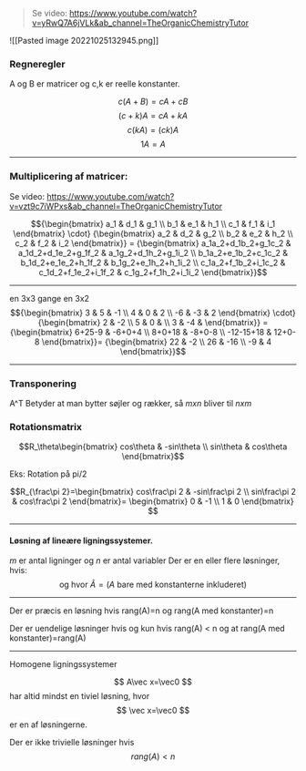 >Se video: https://www.youtube.com/watch?v=yRwQ7A6jVLk&ab_channel=TheOrganicChemistryTutor



![[Pasted image 20221025132945.png]]

### Regneregler

A og B er matricer og c,k er reelle konstanter.

$$c(A+B)=cA+cB$$
$$(c+k)A=cA+kA$$
$$c(kA)=(ck)A$$
$$1A=A$$

***
### Multiplicering af matricer:
Se video: https://www.youtube.com/watch?v=vzt9c7iWPxs&ab_channel=TheOrganicChemistryTutor

$${\begin{bmatrix}
a_1 & d_1 & g_1 \\
b_1 & e_1 & h_1 \\
c_1 & f_1 & i_1 
\end{bmatrix} \cdot} {\begin{bmatrix}
a_2 & d_2 & g_2 \\
b_2 & e_2 & h_2 \\
c_2 & f_2 & i_2 
\end{bmatrix}} = {\begin{bmatrix}
a_1a_2+d_1b_2+g_1c_2 & a_1d_2+d_1e_2+g_1f_2 & a_1g_2+d_1h_2+g_1i_2 \\
b_1a_2+e_1b_2+c_1c_2 & b_1d_2+e_1e_2+h_1f_2 & b_1g_2+e_1h_2+h_1i_2 \\
c_1a_2+f_1b_2+i_1c_2 & c_1d_2+f_1e_2+i_1f_2 & c_1g_2+f_1h_2+i_1i_2 
\end{bmatrix}}$$
***
en 3x3 gange en 3x2
$${\begin{bmatrix}
3 & 5 & -1 \\
4 & 0 & 2 \\
-6 & -3 & 2 
\end{bmatrix} \cdot} {\begin{bmatrix}
2 & -2 \\
5 & 0 & \\
3 & -4 & 
\end{bmatrix}} = {\begin{bmatrix}
6+25-9 & -6+0+4 \\
8+0+18 & -8+0-8 \\
-12-15+18 & 12+0-8 
\end{bmatrix}}=
{\begin{bmatrix}
22 & -2 \\
26 & -16 \\
-9 & 4 
\end{bmatrix}}$$

***



### Transponering
A^T Betyder at man bytter søjler og rækker, så *mxn* bliver til *nxm*

### Rotationsmatrix

$$R_\theta\begin{bmatrix}
cos\theta & -sin\theta \\
sin\theta & cos\theta 
\end{bmatrix}$$

Eks: Rotation på pi/2

$$R_{\frac\pi 2}=\begin{bmatrix}
cos\frac\pi 2 & -sin\frac\pi 2 \\
sin\frac\pi 2 & cos\frac\pi 2 
\end{bmatrix}=
\begin{bmatrix}
0 & -1 \\
1 & 0 
\end{bmatrix}
$$

***
#### Løsning af lineære ligningssystemer.

*m* er antal ligninger
og *n* er antal variabler
Der er en eller flere løsninger, hvis:
$$\text{og hvor }\tilde A=(A\text{ bare med konstanterne inkluderet})$$
***

Der er præcis en løsning hvis rang(A)=n og rang(A med konstanter)=n

Der er uendelige løsninger hvis og kun hvis rang(A) < n og at rang(A med konstanter)=rang(A)

***
Homogene ligningssystemer

$$
A\vec x=\vec0
$$ har altid mindst en tiviel løsning, hvor$$
\vec x=\vec0
$$ er en af løsningerne.

Der er ikke trivielle løsninger hvis$$
rang(A)<n
$$

